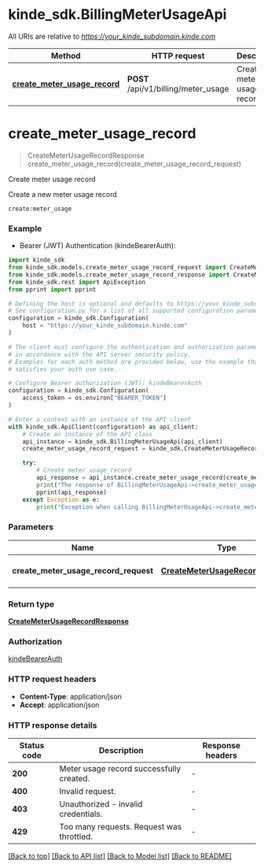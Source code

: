 # kinde_sdk.BillingMeterUsageApi

All URIs are relative to *https://your_kinde_subdomain.kinde.com*

Method | HTTP request | Description
------------- | ------------- | -------------
[**create_meter_usage_record**](BillingMeterUsageApi.md#create_meter_usage_record) | **POST** /api/v1/billing/meter_usage | Create meter usage record


# **create_meter_usage_record**
> CreateMeterUsageRecordResponse create_meter_usage_record(create_meter_usage_record_request)

Create meter usage record

Create a new meter usage record

<div>
  <code>create:meter_usage</code>
</div>


### Example

* Bearer (JWT) Authentication (kindeBearerAuth):

```python
import kinde_sdk
from kinde_sdk.models.create_meter_usage_record_request import CreateMeterUsageRecordRequest
from kinde_sdk.models.create_meter_usage_record_response import CreateMeterUsageRecordResponse
from kinde_sdk.rest import ApiException
from pprint import pprint

# Defining the host is optional and defaults to https://your_kinde_subdomain.kinde.com
# See configuration.py for a list of all supported configuration parameters.
configuration = kinde_sdk.Configuration(
    host = "https://your_kinde_subdomain.kinde.com"
)

# The client must configure the authentication and authorization parameters
# in accordance with the API server security policy.
# Examples for each auth method are provided below, use the example that
# satisfies your auth use case.

# Configure Bearer authorization (JWT): kindeBearerAuth
configuration = kinde_sdk.Configuration(
    access_token = os.environ["BEARER_TOKEN"]
)

# Enter a context with an instance of the API client
with kinde_sdk.ApiClient(configuration) as api_client:
    # Create an instance of the API class
    api_instance = kinde_sdk.BillingMeterUsageApi(api_client)
    create_meter_usage_record_request = kinde_sdk.CreateMeterUsageRecordRequest() # CreateMeterUsageRecordRequest | Meter usage record

    try:
        # Create meter usage record
        api_response = api_instance.create_meter_usage_record(create_meter_usage_record_request)
        print("The response of BillingMeterUsageApi->create_meter_usage_record:\n")
        pprint(api_response)
    except Exception as e:
        print("Exception when calling BillingMeterUsageApi->create_meter_usage_record: %s\n" % e)
```



### Parameters


Name | Type | Description  | Notes
------------- | ------------- | ------------- | -------------
 **create_meter_usage_record_request** | [**CreateMeterUsageRecordRequest**](CreateMeterUsageRecordRequest.md)| Meter usage record | 

### Return type

[**CreateMeterUsageRecordResponse**](CreateMeterUsageRecordResponse.md)

### Authorization

[kindeBearerAuth](../README.md#kindeBearerAuth)

### HTTP request headers

 - **Content-Type**: application/json
 - **Accept**: application/json

### HTTP response details

| Status code | Description | Response headers |
|-------------|-------------|------------------|
**200** | Meter usage record successfully created. |  -  |
**400** | Invalid request. |  -  |
**403** | Unauthorized - invalid credentials. |  -  |
**429** | Too many requests. Request was throttled. |  -  |

[[Back to top]](#) [[Back to API list]](../README.md#documentation-for-api-endpoints) [[Back to Model list]](../README.md#documentation-for-models) [[Back to README]](../README.md)

